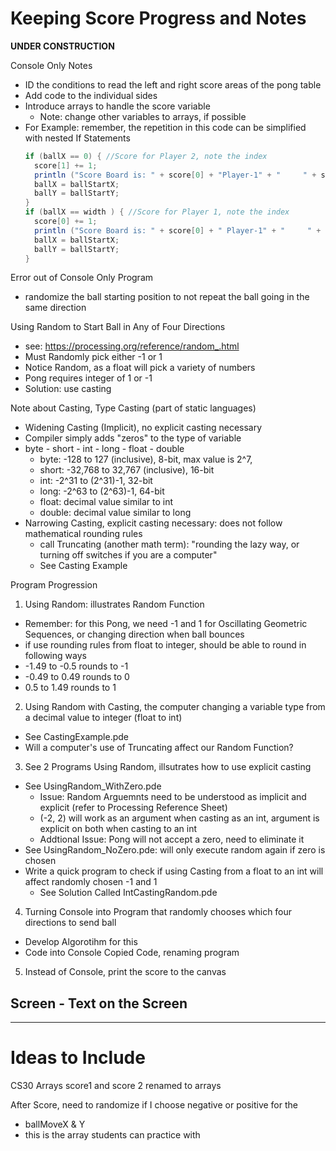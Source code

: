 # Keeping Score Progress and Notes

**UNDER CONSTRUCTION**

Console Only Notes
- ID the conditions to read the left and right score areas of the pong table
- Add code to the individual sides
- Introduce arrays to handle the score variable
  - Note: change other variables to arrays, if possible
- For Example: remember, the repetition in this code can be simplified with nested If Statements
  ```Java
  if (ballX == 0) { //Score for Player 2, note the index
    score[1] += 1;
    println ("Score Board is: " + score[0] + "Player-1" + "     " + score[1] + " Player-2");
    ballX = ballStartX;
    ballY = ballStartY;
  }
  if (ballX == width ) { //Score for Player 1, note the index
    score[0] += 1;
    println ("Score Board is: " + score[0] + " Player-1" + "     " + score[1] + " Player-2");
    ballX = ballStartX;
    ballY = ballStartY;
  }
  ```

Error out of Console Only Program
- randomize the ball starting position to not repeat the ball going in the same direction

Using Random to Start Ball in Any of Four Directions
- see: https://processing.org/reference/random_.html
- Must Randomly pick either -1 or 1
- Notice Random, as a float will pick a variety of numbers
- Pong requires integer of 1 or -1
- Solution: use casting

Note about Casting, Type Casting (part of static languages)
- Widening Casting (Implicit), no explicit casting necessary
- Compiler simply adds "zeros" to the type of variable
- byte - short - int - long - float - double
  - byte: -128 to 127 (inclusive), 8-bit, max value is 2^7,
  - short: -32,768 to 32,767 (inclusive), 16-bit
  - int: -2^31 to (2^31)-1, 32-bit
  - long: -2^63 to (2^63)-1, 64-bit
  - float: decimal value similar to int
  - double: decimal value similar to long
- Narrowing Casting, explicit casting necessary: does not follow mathematical rounding rules
  - call Truncating (another math term): "rounding the lazy way, or turning off switches if you are a computer"
  - See Casting Example

Program Progression
1. Using Random: illustrates Random Function
  - Remember: for this Pong, we need -1 and 1 for Oscillating Geometric Sequences, or changing direction when ball bounces
  - if use rounding rules from float to integer, should be able to round in following ways
  - -1.49 to -0.5 rounds to -1
  - -0.49 to 0.49 rounds to 0
  - 0.5 to 1.49 rounds to 1
2. Using Random with Casting, the computer changing a variable type from a decimal value to integer (float to int)
  - See CastingExample.pde
  - Will a computer's use of Truncating affect our Random Function?
3. See 2 Programs Using Random, illsutrates how to use explicit casting
  - See UsingRandom_WithZero.pde
    - Issue: Random Arguemnts need to be understood as implicit and explicit (refer to Processing Reference Sheet)
    - (-2, 2) will work as an argument when casting as an int, argument is explicit on both when casting to an int
    - Addtional Issue: Pong will not accept a zero, need to eliminate it
  - See UsingRandom_NoZero.pde: will only execute random again if zero is chosen
  - Write a quick program to check if using Casting from a float to an int will affect randomly chosen -1 and 1
    - See Solution Called IntCastingRandom.pde
4. Turning Console into Program that randomly chooses which four directions to send ball
  - Develop Algorotihm for this
  - Code into Console Copied Code, renaming program
5. Instead of Console, print the score to the canvas


Screen - Text on the Screen
-

---

# Ideas to Include
CS30 Arrays
score1 and score 2 renamed to arrays

After Score, need to randomize if I choose negative or positive for the
- ballMoveX & Y
- this is the array students can practice with
